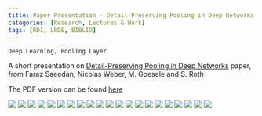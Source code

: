 ```yaml
---
title: Paper Presentation - Detail-Preserving Pooling in Deep Networks
categories: [Research, Lectures & Work]
tags: [RDI, LRDE, BIBLIO]
---
```


```
Deep Learning, Pooling Layer
```

A short presentation on [Detail-Preserving Pooling in Deep
Networks](https://www.semanticscholar.org/paper/Detail-Preserving-Pooling-in-Deep-Networks-Saeedan-Weber/a651aaf02be93392a628656e1ba3aa2da4ab32ce) paper, from
Faraz Saeedan, Nicolas Weber, M. Goesele and S. Roth

The PDF version can be found [here](https://drive.google.com/uc?print=false&id=1kMGL4angQMdNcqPYSg6ZRYZC5duhZ42A)

![](https://drive.google.com/uc?id=1OU9q4g1jhInxpdlTaq2zAw7srSeFKvW7)
![](https://drive.google.com/uc?id=1Uanuj_mZ1M9XcmtQbx4UiS_6z-o32Dz9)
![](https://drive.google.com/uc?id=1ltcLagRbwYO4WEISO3oo8cFCfxVCckaX)
![](https://drive.google.com/uc?id=18eDYcVBDlGX-eg-JChxnVA5iWf_yDIJS)
![](https://drive.google.com/uc?id=1dk9eTNGcIAtUw-iQyUvKF2Hrwi8_na-7)
![](https://drive.google.com/uc?id=1E3Hm5QMSs0zsOiadZeeHzRpRCEoPo7rq)
![](https://drive.google.com/uc?id=1ZYTTN1qCdCO0MC3PvIjvUq0Blnvk9P9t)
![](https://drive.google.com/uc?id=1Ziz-oAfpGLYFm-Fz35r5-X2nNDmzEtd4)
![](https://drive.google.com/uc?id=1i6UEl8ZyP5yamBryWwMCPm99CUozvl1P)
![](https://drive.google.com/uc?id=1h1sMISwLzNUm8M1LsYOzxSI7mYoqL-fS)
![](https://drive.google.com/uc?id=1c5pdOnFuXFmtHrRNEnYXB4ZORJpxOqBc)
![](https://drive.google.com/uc?id=1i8uXLrrycE7Jw7Ep-KHxPfe7fN9s74NS)
![](https://drive.google.com/uc?id=1Yc1GjwwAZPhsehm-CPRns_X5B8XzJ3co)
![](https://drive.google.com/uc?id=1G_4bLvx8TEcIed6ZI92riD4Cq7R5Tu41)
![](https://drive.google.com/uc?id=1HtJE25XkfJbWq3v6R6tcGEM4oP57o9D8)
![](https://drive.google.com/uc?id=1gpgIBCWa2eplONwE8rZazQbulljnIq2j)
![](https://drive.google.com/uc?id=1AZEzUTrOttI1IeeX5wiRWXf-D0vZHKfu)
![](https://drive.google.com/uc?id=14m1AqmF46_PIz1PZL4lnxXlB96m1AXqy)
![](https://drive.google.com/uc?id=1-wPFRaUu6AkKJtljc2DAxOFNa7e-9Fe_)
![](https://drive.google.com/uc?id=1QBhpjgFWjpxTIPYACyvzzy26F6bcQPM2)
![](https://drive.google.com/uc?id=1ELKowvMRKcKGwVeGVVmxQpMIklP4lNZZ)

